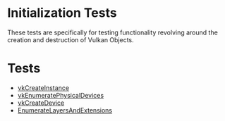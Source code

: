 # Initialization Tests

These tests are specifically for testing functionality revolving around
the creation and destruction of Vulkan Objects.

# Tests
- [vkCreateInstance](vkCreateInstance/README.md)
- [vkEnumeratePhysicalDevices](vkEnumeratePhysicalDevices/README.md)
- [vkCreateDevice](vkCreateDevice/README.md)
- [EnumerateLayersAndExtensions](EnumerateLayersAndExtensions/README.md)
